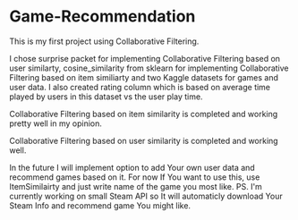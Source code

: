 ﻿# Game-Recommendation

This is my first project using Collaborative Filtering.

I chose surprise packet for implementing Collaborative Filtering based on user similarty, cosine_similarity from sklearn for implementing Collaborative Filtering based on item similiarty and two Kaggle datasets for games and user data. I also created rating column which is based on average time played by users in this dataset vs the user play time.

Collaborative Filtering based on item similarity is completed and working pretty well in my opinion.

Collaborative Filtering based on user similarity is completed and working well.

In the future I will implement option to add Your own user data and recommend games based on it. For now If You want to use this, use ItemSimilairty and just write name of the game you most like. 
PS. I'm currently working on small Steam API so It will automaticly download Your Steam Info and recommend game You might like.
